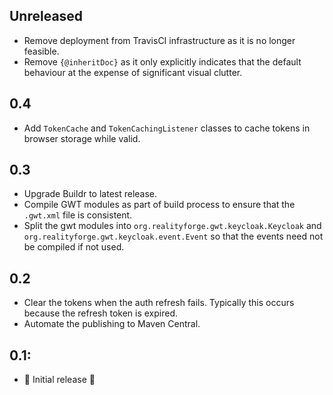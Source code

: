 ## Unreleased

* Remove deployment from TravisCI infrastructure as it is no longer feasible.
* Remove `{@inheritDoc}` as it only explicitly indicates that the default behaviour at the expense of significant visual clutter.

## 0.4

* Add `TokenCache` and `TokenCachingListener` classes to cache tokens in browser storage while valid.

## 0.3

* Upgrade Buildr to latest release.
* Compile GWT modules as part of build process to ensure that the `.gwt.xml` file is consistent.
* Split the gwt modules into `org.realityforge.gwt.keycloak.Keycloak` and
  `org.realityforge.gwt.keycloak.event.Event` so that the events need not be compiled if not used.

## 0.2

* Clear the tokens when the auth refresh fails. Typically this occurs because the refresh token is expired.
* Automate the publishing to Maven Central.

## 0.1:

* ‎🎉 Initial release ‎🎉

